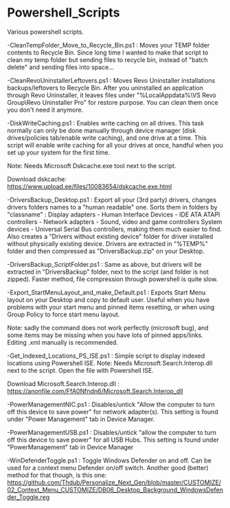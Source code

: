 # Powershell_Scripts
Various powershell scripts.

-CleanTempFolder_Move_to_Recycle_Bin.ps1 : Moves your TEMP folder contents to Recycle Bin.
Since long time I wanted to make that script to clean my temp folder but sending files to recycle bin, instead of "batch delete" and sending files into space...

-CleanRevoUninstallerLeftovers.ps1 : Moves Revo Uninstaller installations backups/leftovers to Recycle Bin.
After you uninstalled an application through Revo Uninstaller, it leaves files under "%LocalAppdata%\VS Revo Group\Revo Uninstaller Pro\" for restore purpose.
You can clean them once you don't need it anymore.

-DiskWriteCaching.ps1 : Enables write caching on all drives.
This task normally can only be done manually through device manager (disk drives/policies tab/enable write caching), and one drive at a time.
This script will enable write caching for all your drives at once, handful when you set up your system for the first time.

Note: Needs Microsoft Dskcache.exe tool next to the script.

Download dskcache: https://www.upload.ee/files/10083654/dskcache.exe.html

-DriversBackup_Desktop.ps1 : Export all your (3rd party) drivers, changes drivers folders names to a "human readable" one.
Sorts them in folders by "classname" : Display adapters - Human Interface Devices - IDE ATA ATAPI controllers - Network adapters - Sound, video and game controllers System devices - Universal Serial Bus controllers, making them much easier to find.
Also creates a "Drivers without existing device" folder for driver installed without physically existing device.
Drivers are extracted in "%TEMP%" folder and then compressed as "DriversBackup.zip" on your Desktop.

-DriversBackup_ScriptFolder.ps1 : Same as above, but drivers will be extracted in "DriversBackup" folder, next to the script (and folder is not zipped). Faster method, file compression through powershell is quite slow.

-Export_StartMenuLayout_and_make_Default.ps1 : Exports Start Menu layout on your Desktop and copy to default user.
Useful when you have problems with your start menu and pinned items resetting, or when using Group Policy to force start menu layout.

Note: sadly the command does not work perfectly (microsoft bug), and some items may be missing when you have lots of pinned apps/links. Editing .xml manually is recommended.

-Get_Indexed_Locations_PS_ISE.ps1 : Simple script to display indexed locations using Powershell ISE.
Note: Needs Microsoft.Search.Interop.dll next to the script. Open the file with Powershell ISE.

Download Microsoft.Search.Interop.dll : https://anonfile.com/FfA0Nfndn6/Microsoft.Search.Interop_dll

-PowerManagementNIC.ps1 : Disables/untick "Allow the computer to turn off this device to save power" for network adapter(s). 
This setting is found under "Power Management" tab in Device Manager.

-PowerManagementUSB.ps1 : Disables/untick "allow the computer to turn off this device to save power" for all USB Hubs.
This setting is found under "PowerManagement" tab in Device Manager

-WinDefenderToggle.ps1 : Toggle Windows Defender on and off. 
Can be used for a context menu Defender on/off switch. Another good (better) method for that though, is this one:
https://github.com/Thdub/Personalize_Next_Gen/blob/master/CUSTOMIZE/02_Context_Menu_CUSTOMIZE/DB06_Desktop_Background_WindowsDefender_Toggle.reg
